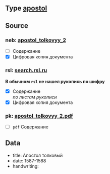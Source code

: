 ## Type [apostol][apostol]

## Source

### neb: [apostol_tolkovyy_2][neb]

- [ ] Содержание
- [x] Цифровая копия документа

### rsl: [search.rsl.ru][search.rsl.ru]

**В обычном `rsl` не нашел рукопись по шифру**

- [x] Содержание  
  *по листам рукописи*
- [x] Цифровая копия документа

### pk: [apostol_tolkovyy_2.pdf][pk]

- [ ] `pdf` Содержание

## Data

* title: Апостол толковый
* date: 1587-1588
* handwriting:

[neb]: https://kp.rusneb.ru/item/material/apostol-tolkovyy-2

[search.rsl.ru]: https://search.rsl.ru/ru/record/01004874328

[pk]: ../../../../../../pravoslavie/bibliya/novyj_zavet/apostol/tolkovyy/apostol_tolkovyy_2.pdf


[apostol]: ../../../apostol/Апостол.md
